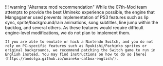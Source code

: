 !!! warning "Alternate mod recommendation"
    While the <nobr>07th-Mod</nobr> team attempts to provide the best Umineko experience possible, the engine that Mangagamer used prevents implementation of PS3 features such as lip sync, sprite/background/rain animations, song subtitles, line jump within the backlog, and several others. As these features would require difficult engine-level modifications, we do not plan to implement them.

    If you are able to emulate or hack a Nintendo Switch, and you do not rely on PC-specific features such as Ryukishi/Pachinko sprites or original backgrounds, we recommend patching the Switch game to run in English instead. You may find instructions on how to do so [here](https://andolga.github.io/umineko-catbox-english/).
